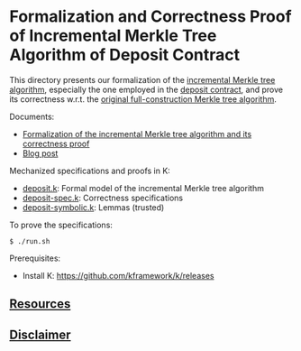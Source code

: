 # Formalization and Correctness Proof of Incremental Merkle Tree Algorithm of Deposit Contract

This directory presents our formalization of the [incremental Merkle tree algorithm], especially the one employed in the [deposit contract], and prove its correctness w.r.t. the [original full-construction Merkle tree algorithm].

Documents:
 * [Formalization of the incremental Merkle tree algorithm and its correctness proof](../formal-incremental-merkle-tree-algorithm.pdf)
 * [Blog post](https://runtimeverification.com/blog/formal-verification-of-ethereum-2-0-deposit-contract-part-1)

Mechanized specifications and proofs in K:
 * [deposit.k](deposit.k): Formal model of the incremental Merkle tree algorithm
 * [deposit-spec.k](deposit-spec.k): Correctness specifications
 * [deposit-symbolic.k](deposit-symbolic.k): Lemmas (trusted)

To prove the specifications:
```
$ ./run.sh
```
Prerequisites:
 * Install K: https://github.com/kframework/k/releases

## [Resources](/README.md#resources)

## [Disclaimer](/README.md#disclaimer)

[deposit contract]: <https://github.com/ethereum/eth2.0-specs/blob/v0.10.0/deposit_contract/contracts/validator_registration.vy>
[incremental Merkle tree algorithm]: <https://github.com/ethereum/research/blob/master/beacon_chain_impl/progressive_merkle_tree.py>
[original full-construction Merkle tree algorithm]: <https://en.wikipedia.org/wiki/Merkle_tree>
